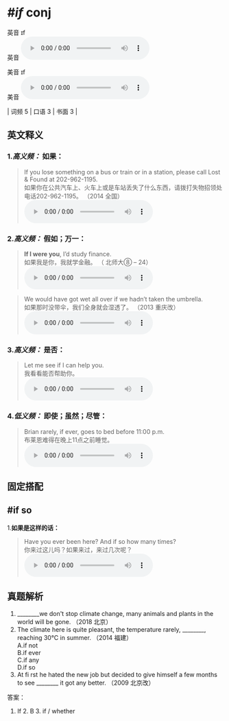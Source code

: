 # ***\#if*** conj
英音 ɪf  
英音
<audio src="./media/if-B.aac" controls="controls"></audio>

美音 ɪf  
美音
<audio src="./media/if.aac" controls="controls"></audio>



| 词频 5 | 口语 3 | 书面 3 |  

英文释义
---
### 1.*高义频：* **如果：**  

 > If you lose something on a bus or train or in a station, please call Lost & Found at 202-962-1195.  
 > 如果你在公共汽车上、火车上或是车站丢失了什么东西，请拨打失物招领处电话202-962-1195。  （2014 全国）  
<audio src="./media/if-If you lose something on a bus.aac" controls="controls"></audio>

### 2.*高义频：* **假如；万一：**  

 > **If I were you**, I’d study finance.   
 > 如果我是你，我就学金融。  （ 北师大⑧ – 24）  
<audio src="./media/if-2.aac" controls="controls"></audio>

 > We would have got wet all over if we hadn’t taken the umbrella.   
 > 如果那时没带伞，我们全身就会湿透了。  （2013 重庆改）  
<audio src="./media/if-3.aac" controls="controls"></audio>

### 3.*高义频：* **是否：**  

 > Let me see if I can help you.  
 > 我看看能否帮助你。    
<audio src="./media/if-4.aac" controls="controls"></audio>

### 4.*低义频：* **即使；虽然；尽管：**  

 > Brian rarely, if ever, goes to bed before 11:00 p.m.  
 > 布莱恩难得在晚上11点之前睡觉。    
<audio src="./media/if ever.aac" controls="controls"></audio>


固定搭配
---
## \#if so 
1.**如果是这样的话：**  

 > Have you ever been here? And if so how many times?   
 > 你来过这儿吗？如果来过，来过几次呢？    
<audio src="./media/if-6.aac" controls="controls"></audio>


真题解析
---
1. ________we don't stop climate change, many animals and plants in the world will be gone.  （2018 北京）  
2. The climate here is quite pleasant, the temperature rarely, ________, reaching 30℃ in summer.  （2014 福建）  
A.if not  
B.if ever  
C.if any  
D.if so  
3. At fi rst he hated the new job but decided to give himself a few months to see ________ it got any better.  （2009 北京改）  

答案：
1. If  2. B  3. if / whether  

